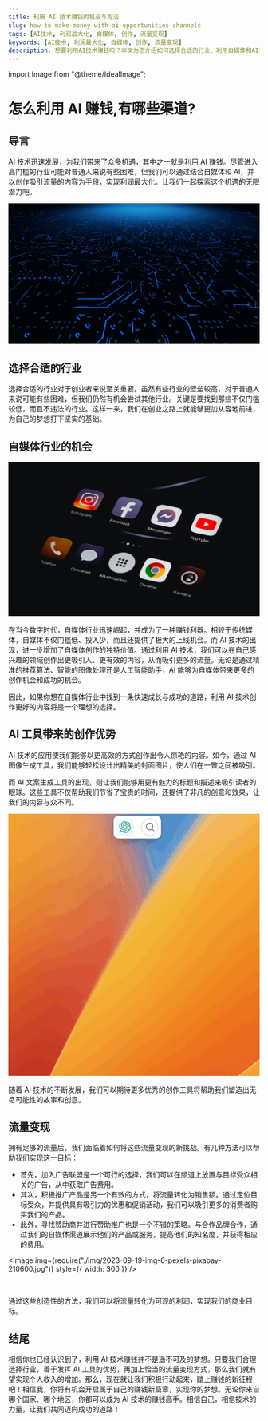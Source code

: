 ```yaml
---
title: 利用 AI 技术赚钱的机会与方法
slug: how-to-make-money-with-ai-opportunities-channels
tags: [AI技术, 利润最大化, 自媒体, 创作, 流量变现]
keywords: [AI技术, 利润最大化, 自媒体, 创作, 流量变现]
description: 想要利用AI技术赚钱吗？本文为您介绍如何选择合适的行业、利用自媒体和AI工具吸引流量，以及流量变现的方法。了解利用AI技术赚钱的机会与方法，实现个人收入增长的可能性！
---
```


import Image from "@theme/IdealImage";

# 怎么利用 AI 赚钱,有哪些渠道?

## 导言

AI 技术迅速发展，为我们带来了众多机遇，其中之一就是利用 AI 赚钱。尽管进入高门槛的行业可能对普通人来说有些困难，但我们可以通过结合自媒体和 AI，并以创作吸引流量的内容为手段，实现利润最大化。让我们一起探索这个机遇的无限潜力吧。

![](./img/2023-09-19-img-4.png)

## 选择合适的行业

选择合适的行业对于创业者来说至关重要。虽然有些行业的壁垒较高，对于普通人来说可能有些困难，但我们仍然有机会尝试其他行业。关键是要找到那些不仅门槛较低，而且不违法的行业。这样一来，我们在创业之路上就能够更加从容地前进，为自己的梦想打下坚实的基础。

## 自媒体行业的机会

![](./img/2023-09-19-img-5-pexels-geri-tech-5678243.jpg)

在当今数字时代，自媒体行业迅速崛起，并成为了一种赚钱利器。相较于传统媒体，自媒体不仅门槛低、投入少，而且还提供了极大的上线机会。而 AI 技术的出现，进一步增加了自媒体创作的独特价值。通过利用 AI 技术，我们可以在自己感兴趣的领域创作出更吸引人、更有效的内容，从而吸引更多的流量。无论是通过精准的推荐算法、智能的图像处理还是人工智能助手，AI 能够为自媒体带来更多的创作机会和成功的机会。

因此，如果你想在自媒体行业中找到一条快速成长与成功的道路，利用 AI 技术创作更好的内容将是一个理想的选择。

## AI 工具带来的创作优势

AI 技术的应用使我们能够以更高效的方式创作出令人惊艳的内容。如今，通过 AI 图像生成工具，我们能够轻松设计出精美的封面图片，使人们在一瞥之间被吸引。

而 AI 文案生成工具的出现，则让我们能够用更有魅力的标题和描述来吸引读者的眼球。这些工具不仅帮助我们节省了宝贵的时间，还提供了非凡的创意和效果，让我们的内容与众不同。

![](./img/2023-08-06-img-17-gpt-ai-flow-show.gif)

随着 AI 技术的不断发展，我们可以期待更多优秀的创作工具将帮助我们塑造出无尽可能性的故事和创意。

## 流量变现

拥有足够的流量后，我们面临着如何将这些流量变现的新挑战。有几种方法可以帮助我们实现这一目标：

- 首先，加入广告联盟是一个可行的选择，我们可以在频道上放置与目标受众相关的广告，从中获取广告费用。
- 其次，积极推广产品是另一个有效的方式，将流量转化为销售额。通过定位目标受众，并提供具有吸引力的优惠和促销活动，我们可以吸引更多的消费者购买我们的产品。
- 此外，寻找赞助商并进行赞助推广也是一个不错的策略。与合作品牌合作，通过我们的自媒体渠道展示他们的产品或服务，提高他们的知名度，并获得相应的费用。

<Image img={require("./img/2023-09-19-img-6-pexels-pixabay-210600.jpg")} style={{ width: 300 }} />

<br />

通过这些创造性的方法，我们可以将流量转化为可观的利润，实现我们的商业目标。

## 结尾

相信你也已经认识到了，利用 AI 技术赚钱并不是遥不可及的梦想。只要我们合理选择行业，善于发挥 AI 工具的优势，再加上恰当的流量变现方式，那么我们就有望实现个人收入的增加。那么，现在就让我们积极行动起来，踏上赚钱的新征程吧！相信我，你将有机会开启属于自己的赚钱新篇章，实现你的梦想。无论你来自哪个国家、哪个地区，你都可以成为 AI 技术的赚钱高手。相信自己，相信技术的力量，让我们共同迈向成功的道路！
